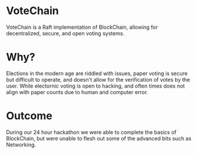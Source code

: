 # VoteChain
VoteChain is a Raft implementation of BlockChain, allowing for decentralized, secure, and open voting systems.
# Why?
Elections in the modern age are riddled with issues, paper voting is secure but difficult to operate, and doesn't allow for the verification of votes by the user. While electornic voting is open to hacking, and often times does not align with paper counts due to human and computer error.
# Outcome
During our 24 hour hackathon we were able to complete the basics of BlockChain, but were unable to flesh out some of the advanced bits such as Networking.
